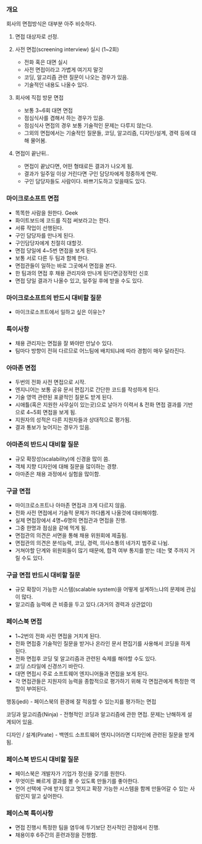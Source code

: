 ### 개요

회사의 면접방식은 대부분 아주 비슷하다.

1. 면접 대상자로 선정.
2. 사전 면접(screening interview) 실시 (1~2회)

    - 전화 혹은 대면 실시
    - 사전 면접이라고 가볍게 여기지 말것
    - 코딩, 알고리즘 관련 질문이 나오는 경우가 있음.
    - 기술적인 내용도 나올수 있다.

3. 회사에 직접 방문 면접

    - 보통 3~6회 대면 면접 
    - 점심식사를 겸해서 하는 경우가 있음.
    - 점심식사 면접의 경우 보통 기술적인 문제는 다루지 않는다.
    - 그외의 면접에서는 기술적인 질문들, 코딩, 알고리즘, 디자인/설계, 경력 등에 대해 물어봄.

4. 면접이 끝난뒤..
    - 면접이 끝났다면, 어떤 형태로든 결과가 나오게 됨.
    - 결과가 일주일 이상 거린다면 구인 담당자에게 정중하게 연락.
    - 구인 담당자들도 사람이다. 바쁘기도하고 잊을때도 있다.


### 마이크로소프트 면접
- 똑똑한 사람을 원한다. Geek
- 화이트보드에 코드를 직접 써보라고는 한다.
- 서류 작업이 선행된다.
- 구인 담당자를 만나게 된다.
- 구인담당자에게 친절히 대할것.
- 면접 당일에 4~5번 면접을 보게 된다.
- 보통 서로 다른 두 팀과 함께 한다.
- 면접관들이 일하는 바로 그곳에서 면접을 본다.
- 한 팀과의 면접 후 채용 관리자와 만나게 된다면긍정적인 신호
- 면접 당일 결과가 나올수 있고, 일주일 후에 받을 수도 있다.

### 마이크로소프트의 반드시 대비할 질문
- 마이크로소프트에서 일하고 싶은 이유는?

### 특이사항
- 채용 관리자는 면접을 잘 봐야만 만날수 있다.
- 팀마다 방향이 전혀 다르므로 어느팀에 배치되냐에 따라 경험이 매우 달라진다.




### 아마존 면접
 - 두번의 전화 사전 면접으로 시작.
 - 엔지니어는 보통 공유 문서 편집기로 간단한 코드를 작성하게 된다.
 - 기술 영역 관련된 포괄적인 질문도 받게 된다.
 - 시애틀(혹은 지원한 사무실이 있는곳)으로 날아가 이력서 & 전화 면접 결과를 기반으로 4~5회 면접을 보게 됨.
 - 지원자의 성적은 다른 지원자들과 상대적으로 평가됨.
 - 결과 통보가 늦어지는 경우가 있음.

### 아마존의 반드시 대비할 질문
- 규모 확장성(scalability)에 신경을 많이 씀.
- 객체 지향 디자인에 대해 질문을 많이하는 경향.
- 아마존은 채용 과정에서 실험을 많이함.


### 구글 면접
- 마이크로소프트나 아마존 면접과 크게 다르지 않음.
- 전화 사전 면접에서 기술적 문제가 까다롭게 나올것에 대비해야함.
- 실제 면접장에서 4명~6명의 면접관과 면접을 진행.
- 그중 한명과 점심을 같에 먹게 됨.
- 면접관의 의견은 서면을 통해 채용 위원회에 제출됨.
- 면접관의 의견은 분석능력, 코딩, 경력, 의사소통의 네가지 범주로 나뉨.
- 거쳐야할 단계와 위원회들이 많기 때문에, 합격 여부 통지를 받는 데는 몇 주까지 거릴 수도 있다.

### 구글 면접 반드시 대비할 질문
- 규모 확장이 가능한 시스템(scalable system)을 어떻게 설계하느냐의 문제에 관심이 많다.
- 알고리즘 능력에 큰 비중을 두고 있다.(과거의 경력과 상관없이)




### 페이스북 면접
- 1~2번의 전화 사전 면접을 거치게 된다.
- 전화 면접중 기술적인 질문을 받거나 온라인 문서 편집기를 사용해서 코딩을 하게 된다.
- 전화 면접후 코딩 및 알고리즘과 관련된 숙제를 해야할 수도 있다.
- 코딩 스타일에 신경쓰기 바란다.
- 대면 면접시 주로 소프트웨어 엔지니어들과 면접을 보게 된다.
- 각 면접관들은 지원자의 능력을 종합적으로 평가하기 위해 각 면접관에게 특정한 역할이 부여된다.



행동(jedi) - 페이스북의 환경에 잘 적응할 수 있는지를 평가하는 면접


코딩과 알고리즘(Ninja) - 전형적인 코딩과 알고리즘에 관한 면접. 문제는 난해하게 설계되어 있음.

디자인 / 설계(Pirate) - 백엔드 소프트웨어 엔지니어라면 디자인에 관련된 질문을 받게됨. 


### 페이스북 반드시 대비할 질문

- 페이스북은 개발자가 기업가 정신을 갖기를 원한다.
- 무엇이든 빠르게 결과를 볼 수 있도록 만들기를 좋아한다.
- 언어 선택에 구애 받지 않고 멋지고 확장 가능한 시스템을 함께 만들어갈 수 있는 사람인지 알고 싶어한다.


### 페이스북 특이사항
- 면접 진행시 특정한 팀을 염두에 두기보단 전사적인 관점에서 진행. 
- 채용이후 6주간의 훈련과정을 진행함.